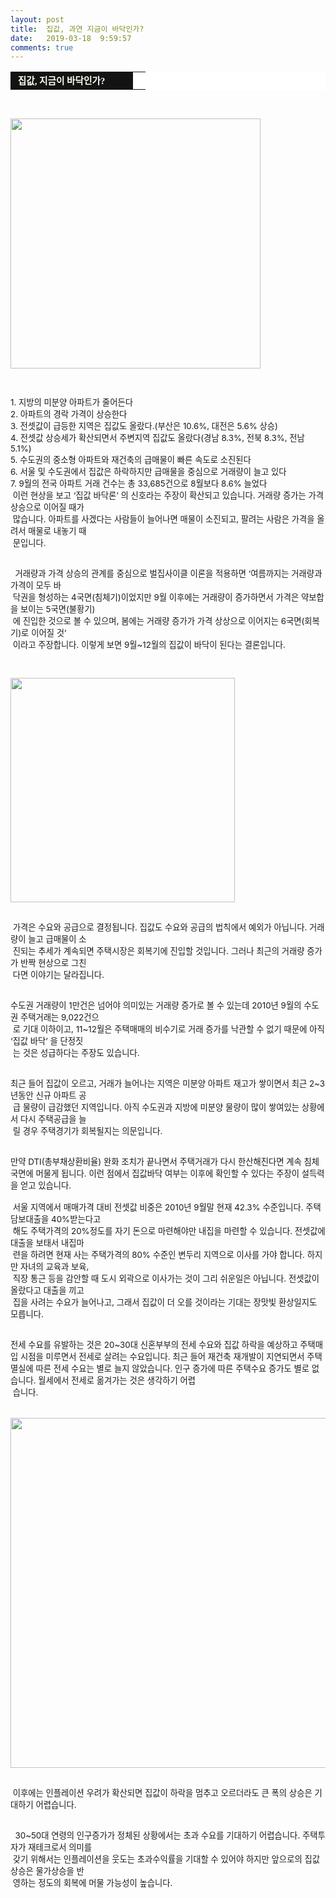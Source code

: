 ```yaml
---
layout: post
title:  집값, 과연 지금이 바닥인가?
date:   2019-03-18  9:59:57
comments: true
---
```




<table width="99%" bgcolor="#ffffff" cellspacing="1" cellpadding="2"><tbody><tr><td width="180" bgcolor="#141313" style-="border-bottom:#141313 1px solid; border-left:#141313 1px solid; border-top:#141313 1px solid; &#13;&#10;border-right:#141313 1px solid"><span style="color: rgb(0, 0, 0); font-family: 맑은 고딕, dotum, verdana; font-size: 11pt;"><strong><span syle="font-size:11pt"><font color="#fffff0">&nbsp;집값, 지금이&nbsp;바닥인가?</font></span></strong></span></td><td style="border-width: 0px 0px 1px; border-style: solid; border-color: rgb(255, 255, 255) rgb(255, 255, 255) rgb(20, 19, 19);"><span style="font-size: 11pt;"><font color="#000000">&nbsp;</font></span></td></tr></tbody></table><div><span style="font-size: 10pt;">﻿<br></span></div><p><span style="font-size: 10pt;"><span data-url="https://t1.daumcdn.net/cfile/tistory/174B6F184CD113C525?download" data-lightbox="lightbox"><img width="400" height="339" style="height: auto; cursor: pointer; max-width: 100%;" alt="" src="https://t1.daumcdn.net/cfile/tistory/174B6F184CD113C525" filename="주택2.jpg" filemime="image/jpeg"></span></span></p>
<p><span style="font-size: 10pt;"><span data-url="https://t1.daumcdn.net/cfile/tistory/174B6F184CD113C525?download" data-lightbox="lightbox"><br></span></span></p>
<p><span style="font-size: 10pt;"><span data-url="https://t1.daumcdn.net/cfile/tistory/174B6F184CD113C525?download" data-lightbox="lightbox">﻿</span></span><span style="font-size: 10pt;">1. 지방의 미분양 아파트가 줄어든다</span><br><span style="font-size: 10pt;">2. 아파트의 경락 가격이 상승한다</span><br><span style="font-size: 10pt;">3. 전셋값이 급등한 지역은 집값도 올랐다.(부산은 10.6%, 대전은 5.6% 상승)</span><br><span style="font-size: 10pt;">4. 전셋값 상승세가 확산되면서 주변지역 집값도 올랐다(경남 8.3%, 전북 8.3%, 전남 5.1%)</span><br><span style="font-size: 10pt;">5. 수도권의 중소형 아파트와 재건축의 급매물이 빠른 속도로 소진된다</span><br><span style="font-size: 10pt;">6. 서울 및 수도권에서 집값은 하락하지만 급매물을 중심으로 거래량이 늘고 있다</span><br><span style="font-size: 10pt;">7. 9월의 전국 아파트 거래 건수는 총 33,685건으로 8월보다 8.6% 늘었다</span><span style="font-size: 10pt;"><br>&nbsp;이런 현상을 보고 ‘집값 바닥론’ 의 신호라는 주장이 확산되고 있습니다. 거래량 증가는 가격 상승으로 이어질 때가 <br>&nbsp;많습니다. 아파트를 사겠다는 사람들이 늘어나면 매물이 소진되고, 팔려는 사람은 가격을 올려서 매물로 내놓기 때<br>&nbsp;문입니다.&nbsp;</span></p>
<p><span style="font-size: 10pt;"><br>&nbsp;&nbsp;거래량과 가격 상승의 관계를 중심으로 벌집사이클 이론을 적용하면 ‘여름까지는 거래량과 가격이 모두 바<br>&nbsp;닥권을 형성하는 4국면(침체기)이었지만 9월 이후에는 거래량이 증가하면서 가격은 약보합을 보이는 5국면(불황기)<br> &nbsp;에 진입한 것으로 볼 수 있으며, 봄에는 거래량 증가가 가격 상상으로 이어지는 6국면(회복기)로 이어질 것’ <br>&nbsp;이라고 주장합니다. 이렇게 보면 9월~12월의 집값이 바닥이 된다는 결론입니다.<br></span></p><span style="font-size: 10pt;"></span><p><span style="font-size: 10pt;"><span data-url="https://t1.daumcdn.net/cfile/tistory/15330C0E4CD1145E05?download" data-lightbox="lightbox"><br></span></span></p>
<p><span style="font-size: 10pt;"><span data-url="https://t1.daumcdn.net/cfile/tistory/15330C0E4CD1145E05?download" data-lightbox="lightbox"><img width="359" height="203" style="height: auto; cursor: pointer; max-width: 100%;" alt="" src="https://t1.daumcdn.net/cfile/tistory/15330C0E4CD1145E05" filename="벌집.jpg" filemime="image/jpeg"></span></span></p>
<p><span style="font-size: 10pt;"></span><span style="font-size: 10pt;"><br>&nbsp;가격은 수요와 공급으로 결정됩니다. 집값도 수요와 공급의 법칙에서 예외가 아닙니다. 거래량이 늘고 급매물이 소<br>&nbsp;진되는 추세가 계속되면 주택시장은 회복기에 진입할 것입니다. 그러나 최근의 거래량 증가가 반짝 현상으로 그친<br>&nbsp;다면 이야기는 달라집니다.<br>&nbsp;&nbsp;</span></p>
<p><span style="font-size: 10pt;">수도권 거래량이 1만건은 넘어야 의미있는 거래량 증가로 볼 수 있는데 2010년 9월의 수도권 주택거래는 9,022건으<br>&nbsp;로 기대 이하이고, 11~12월은 주택매매의 비수기로 거래 증가를 낙관할 수 없기 때문에 아직 ‘집값 바닥’ 을 단정짓<br>&nbsp;는 것은 성급하다는 주장도 있습니다.<br>&nbsp;&nbsp;</span></p>
<p><span style="font-size: 10pt;">최근 들어 집값이 오르고, 거래가 늘어나는 지역은 미분양 아파트 재고가 쌓이면서 최근 2~3년동안 신규 아파트 공<br>&nbsp;급 물량이 급감했던 지역입니다. 아직 수도권과 지방에 미분양 물량이 많이 쌓여있는 상황에서 다시 주택공급을 늘<br>&nbsp;릴 경우 주택경기가 회복될지는 의문입니다.<br>&nbsp;&nbsp;</span></p>
<p><span style="font-size: 10pt;">만약 DTI(총부채상환비율) 완화 조치가 끝나면서 주택거래가 다시 한산해진다면 계속 침체국면에 머물게 됩니다. 이런 점에서 집값바닥 여부는 이후에 확인할 수 있다는 주장이 설득력을 얻고 있습니다.<br><span style="font-size: 10pt;"><br>&nbsp;서울 지역에서 매매가격 대비 전셋값 비중은 2010년 9월말 현재 42.3% 수준입니다. 주택담보대출을 40%받는다고 <br>&nbsp;해도 주택가격의 20%정도를 자기 돈으로 마련해야만 내집을 마련할 수 있습니다.&nbsp;전셋값에 대출을 보태서 내집마<br>&nbsp;련을 하려면 현재 사는 주택가격의 80% 수준인 변두리 지역으로 이사를 가야 합니다. 하지만 자녀의 교육과 보육, <br> &nbsp;직장 통근 등을 감안할 때 도시 외곽으로 이사가는 것이 그리 쉬운일은 아닙니다. 전셋값이 올랐다고 대출을 끼고 <br>&nbsp;집을 사려는 수요가 늘어나고, 그래서 집값이 더 오를 것이라는 기대는 장맛빛 환상일지도 모릅니다.</span></span></p>
<p><span style="font-size:10pt;"><br>전세 수요를 유발하는 것은 20~30대 신혼부부의 전세 수요와 집값 하락을 예상하고 주택매입 시점을 미루면서 전세로 살려는 수요입니다. 최근 들어 재건축 재개발이 지연되면서 주택 멸실에 따른 전세 수요는 별로 늘지 않았습니다. 인구 증가에 따른 주택수요 증가도 별로 없습니다. 월세에서 전세로 옮겨가는 것은 생각하기 어렵<br>&nbsp;습니다.<br><br><br><span style="font-size: 10pt;"><span data-url="https://t1.daumcdn.net/cfile/tistory/184C7C0B4CD115B40D?download" data-lightbox="lightbox"><img width="560" height="178" style="height: auto; cursor: pointer; max-width: 100%;" alt="" src="https://t1.daumcdn.net/cfile/tistory/184C7C0B4CD115B40D" filename="전세수요.jpg" filemime="image/jpeg"></span></span></span></p>
<p><span style="font-size:10pt;"><br>&nbsp;이후에는 인플레이션 우려가 확산되면 집값이 하락을 멈추고 오르더라도 큰 폭의 상승은 기대하기 어렵습니다.&nbsp;</span></p>
<p><span style="font-size:10pt;"><br>&nbsp;&nbsp;30~50대 연령의 인구증가가 정체된 상황에서는 초과 수요를 기대하기 어렵습니다. 주택투자가 재테크로서 의미를 <br>&nbsp;갖기 위해서는 인플레이션을 웃도는 초과수익률을 기대할 수 있어야 하지만 앞으로의 집값 상승은 물가상승을 반<br>&nbsp;영하는 정도의 회복에 머물 가능성이 높습니다.</span><br></p>